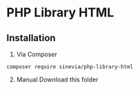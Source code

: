 # PHP Library HTML

## Installation

1. Via Composer
```
composer require sinevia/php-library-html
```

2. Manual
Download this folder
